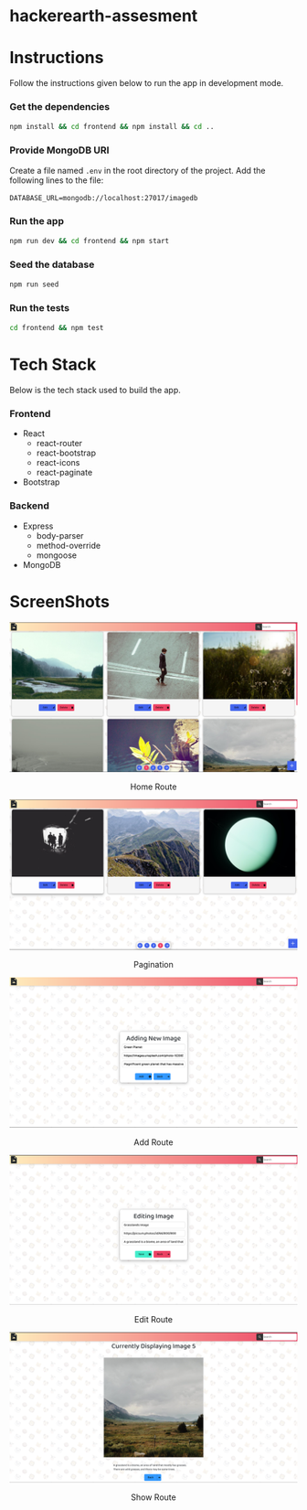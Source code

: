 # hackerearth-assesment

# Instructions

Follow the instructions given below to run the app in development mode.

### Get the dependencies

```bash
npm install && cd frontend && npm install && cd ..
```

### Provide MongoDB URI

Create a file named `.env` in the root directory of the project.
Add the following lines to the file:
```
DATABASE_URL=mongodb://localhost:27017/imagedb
```

### Run the app

```bash
npm run dev && cd frontend && npm start
```

### Seed the database

```bash
npm run seed
```

### Run the tests

```bash
cd frontend && npm test
```

# Tech Stack

Below is the tech stack used to build the app.

### Frontend

* React
    * react-router
    * react-bootstrap
    * react-icons
    * react-paginate
* Bootstrap

### Backend

* Express
    * body-parser
    * method-override
    * mongoose
* MongoDB


# ScreenShots

<img src="./screenshots/homepage.png" />
<p align="center">Home Route</p>
<img src="./screenshots/paginate.png" />
<p align="center">Pagination</p>
<img src="./screenshots/add.png" />
<p align="center">Add Route</p>
<img src="./screenshots/edit.png" />
<p align="center">Edit Route</p>
<img src="./screenshots/show.png" />
<p align="center">Show Route</p>